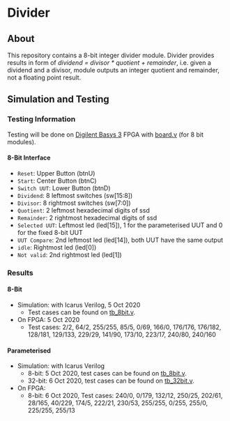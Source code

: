 # Divider

## About

This repository contains a 8-bit integer divider module. Divider provides results in form of *dividend = divisor \* quotient + remainder*, i.e. given a dividend and a divisor, module outputs an integer quotient and remainder, not a floating point result.

## Simulation and Testing

### Testing Information

Testing will be done on [Digilent Basys 3](https://reference.digilentinc.com/reference/programmable-logic/basys-3/reference-manual) FPGA with [board.v](https://github.com/suoglu/divider/blob/main/Testing/board.v) (for 8 bit modules).

#### 8-Bit Interface

* `Reset`: Upper Button (btnU)
* `Start`: Center Button (btnC)
* `Switch UUT`: Lower Button (btnD)
* `Dividend`: 8 leftmost switches (sw[15:8])
* `Divisor`: 8 rightmost switches (sw[7:0])
* `Quotient`: 2 leftmost hexadecimal digits of ssd
* `Remainder`: 2 rightmost hexadecimal digits of ssd
* `Selected UUT`: Leftmost led (led[15]), 1 for the parameterised UUT and 0 for the fixed 8-bit UUT
* `UUT Compare`: 2nd leftmost led (led[14]), both UUT have the same output
* `idle`: Rightmost led (led[0])
* `Not valid`: 2nd rightmost led (led[1])

### Results

#### 8-Bit

* Simulation: with Icarus Verilog, 5 Oct 2020
  * Test cases can be found on [tb_8bit.v](blob/main/Simulation/tb_8bit.v).
* On FPGA: 5 Oct 2020
  * Test cases: 2/2, 64/2, 255/255, 85/5, 0/69, 166/0, 176/176, 176/182, 128/181, 129/133, 229/29, 141/90, 173/10, 223/17, 240/80, 240/160

#### Parameterised

* Simulation: with Icarus Verilog
  * 8-bit: 5 Oct 2020, test cases can be found on [tb_8bit.v](blob/main/Simulation/tb_8bit.v).
  * 32-bit: 6 Oct 2020, test cases can be found on [tb_32bit.v](blob/main/Simulation/tb_32bit.v).
* On FPGA:
  * 8-bit: 6 Oct 2020, Test cases: 240/0, 0/179, 132/12, 250/25, 202/61, 28/165, 40/229, 174/5, 222/21, 230/53, 255/255, 0/255, 255/0, 225/255, 255/13

